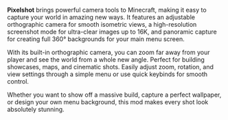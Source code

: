 **Pixelshot** brings powerful camera tools to Minecraft, making it easy to capture your world in amazing new ways. It features an adjustable orthographic camera for smooth isometric views, a high-resolution screenshot mode for ultra-clear images up to 16K, and panoramic capture for creating full 360° backgrounds for your main menu screen.  

With its built-in orthographic camera, you can zoom far away from your player and see the world from a whole new angle. Perfect for building showcases, maps, and cinematic shots. Easily adjust zoom, rotation, and view settings through a simple menu or use quick keybinds for smooth control.  

Whether you want to show off a massive build, capture a perfect wallpaper, or design your own menu background, this mod makes every shot look absolutely stunning.  
